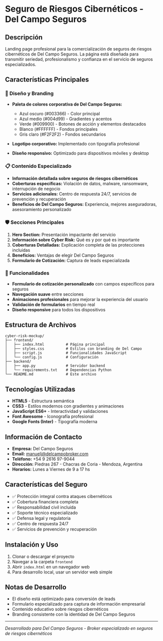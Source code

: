 # Seguro de Riesgos Cibernéticos - Del Campo Seguros

## Descripción
Landing page profesional para la comercialización de seguros de riesgos cibernéticos de Del Campo Seguros. La página está diseñada para transmitir seriedad, profesionalismo y confianza en el servicio de seguros especializados.

## Características Principales

### 🎨 Diseño y Branding
- **Paleta de colores corporativa de Del Campo Seguros:**
  - Azul oscuro (#003366) - Color principal
  - Azul medio (#004d99) - Gradientes y acentos
  - Verde (#009900) - Botones de acción y elementos destacados
  - Blanco (#FFFFFF) - Fondos principales
  - Gris claro (#F2F2F2) - Fondos secundarios

- **Logotipo corporativo:** Implementado con tipografía profesional
- **Diseño responsivo:** Optimizado para dispositivos móviles y desktop

### 📋 Contenido Especializado
- **Información detallada sobre seguros de riesgos cibernéticos**
- **Coberturas específicas:** Violación de datos, malware, ransomware, interrupción de negocio
- **Servicios adicionales:** Centro de respuesta 24/7, servicios de prevención y recuperación
- **Beneficios de Del Campo Seguros:** Experiencia, mejores aseguradoras, asesoramiento personalizado

### 🛡️ Secciones Principales
1. **Hero Section:** Presentación impactante del servicio
2. **Información sobre Cyber Risk:** Qué es y por qué es importante
3. **Coberturas Detalladas:** Explicación completa de las protecciones incluidas
4. **Beneficios:** Ventajas de elegir Del Campo Seguros
5. **Formulario de Cotización:** Captura de leads especializada

### 📱 Funcionalidades
- **Formulario de cotización personalizado** con campos específicos para seguros
- **Navegación suave** entre secciones
- **Animaciones profesionales** para mejorar la experiencia del usuario
- **Validación de formularios** en tiempo real
- **Diseño responsive** para todos los dispositivos

## Estructura de Archivos

```
cyber-risk-mockup/
├── frontend/
│   ├── index.html          # Página principal
│   ├── styles.css          # Estilos con branding de Del Campo
│   ├── script.js           # Funcionalidades JavaScript
│   └── config.js           # Configuración
├── backend/
│   ├── app.py              # Servidor backend
│   └── requirements.txt    # Dependencias Python
└── README.md               # Este archivo
```

## Tecnologías Utilizadas
- **HTML5** - Estructura semántica
- **CSS3** - Estilos modernos con gradientes y animaciones
- **JavaScript ES6+** - Interactividad y validaciones
- **Font Awesome** - Iconografía profesional
- **Google Fonts (Inter)** - Tipografía moderna

## Información de Contacto
- **Empresa:** Del Campo Seguros
- **Email:** manuelj@delcampobroker.com
- **Teléfono:** +54 9 2616 97-9044
- **Dirección:** Piedras 267 - Chacras de Coria - Mendoza, Argentina
- **Horarios:** Lunes a Viernes de 9 a 17 hs

## Características del Seguro
- ✅ Protección integral contra ataques cibernéticos
- ✅ Cobertura financiera completa
- ✅ Responsabilidad civil incluida
- ✅ Soporte técnico especializado
- ✅ Defensa legal y regulatoria
- ✅ Centro de respuesta 24/7
- ✅ Servicios de prevención y recuperación

## Instalación y Uso
1. Clonar o descargar el proyecto
2. Navegar a la carpeta `frontend`
3. Abrir `index.html` en un navegador web
4. Para desarrollo local, usar un servidor web simple

## Notas de Desarrollo
- El diseño está optimizado para conversión de leads
- Formulario especializado para captura de información empresarial
- Contenido educativo sobre riesgos cibernéticos
- Branding consistente con la identidad de Del Campo Seguros

---
*Desarrollado para Del Campo Seguros - Broker especializado en seguros de riesgos cibernéticos*